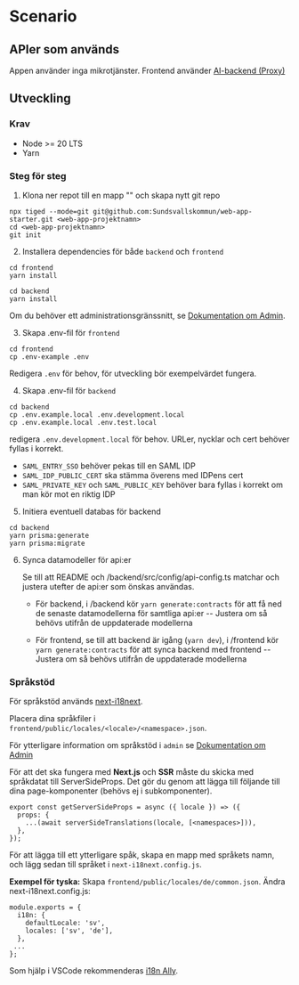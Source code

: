 # Scenario

## APIer som används

Appen använder inga mikrotjänster.
Frontend använder [AI-backend (Proxy)](https://github.com/Sundsvallskommun/web-app-intric-backend)

## Utveckling

### Krav

- Node >= 20 LTS
- Yarn

### Steg för steg

1. Klona ner repot till en mapp "<web-app-projektnamn>" och skapa nytt git repo

```
npx tiged --mode=git git@github.com:Sundsvallskommun/web-app-starter.git <web-app-projektnamn>
cd <web-app-projektnamn>
git init
```

2. Installera dependencies för både `backend` och `frontend`

```
cd frontend
yarn install

cd backend
yarn install
```

Om du behöver ett administrationsgränssnitt, se [Dokumentation om Admin](./admin/README.md).

3. Skapa .env-fil för `frontend`

```
cd frontend
cp .env-example .env
```

Redigera `.env` för behov, för utveckling bör exempelvärdet fungera.

4. Skapa .env-fil för `backend`

```
cd backend
cp .env.example.local .env.development.local
cp .env.example.local .env.test.local
```

redigera `.env.development.local` för behov. URLer, nycklar och cert behöver fyllas i korrekt.

- `SAML_ENTRY_SSO` behöver pekas till en SAML IDP
- `SAML_IDP_PUBLIC_CERT` ska stämma överens med IDPens cert
- `SAML_PRIVATE_KEY` och `SAML_PUBLIC_KEY` behöver bara fyllas i korrekt om man kör mot en riktig IDP

5. Initiera eventuell databas för backend

```
cd backend
yarn prisma:generate
yarn prisma:migrate
```

6. Synca datamodeller för api:er

   Se till att README och /backend/src/config/api-config.ts matchar och justera utefter de api:er som önskas användas.

   - För backend, i /backend kör `yarn generate:contracts` för att få ned de senaste datamodellerna för samtliga api:er
     -- Justera om så behövs utifrån de uppdaterade modellerna

   - För frontend, se till att backend är igång (`yarn dev`), i /frontend kör `yarn generate:contracts` för att synca backend med frontend
     -- Justera om så behövs utifrån de uppdaterade modellerna

### Språkstöd

För språkstöd används [next-i18next](https://github.com/i18next/next-i18next).

Placera dina språkfiler i `frontend/public/locales/<locale>/<namespace>.json`.

För ytterligare information om språkstöd i `admin` se [Dokumentation om Admin](./admin/README.md)

För att det ska fungera med **Next.js** och **SSR** måste du skicka med språkdatat till ServerSideProps.
Det gör du genom att lägga till följande till dina page-komponenter (behövs ej i subkomponenter).

```
export const getServerSideProps = async ({ locale }) => ({
  props: {
    ...(await serverSideTranslations(locale, [<namespaces>])),
  },
});
```

För att lägga till ett ytterligare spåk, skapa en mapp med språkets namn, och lägg sedan till språket i `next-i18next.config.js`.

**Exempel för tyska:**
Skapa `frontend/public/locales/de/common.json`.
Ändra next-i18next.config.js:

```
module.exports = {
  i18n: {
    defaultLocale: 'sv',
    locales: ['sv', 'de'],
  },
 ...
};
```

Som hjälp i VSCode rekommenderas [i18n Ally](https://marketplace.visualstudio.com/items?itemName=Lokalise.i18n-ally).
